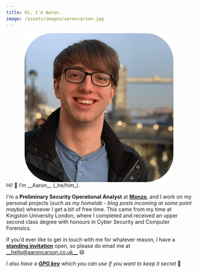 ```yaml
---
title: Hi, I'm Aaron.
image: /assets/images/aaroncarson.jpg
---
```


<div class="row my-auto align-items-center flex-grow-1 overflow-auto flex-row">
<div class="d-flex flex-col col-md-4 justify-content-center my-1">
  <picture>
    <source srcset="/assets/images/aaroncarson.webp?{{ site.time | date: '%s%N' }}" type="image/webp">
    <source srcset="/assets/images/aaroncarson.jp2?{{ site.time | date: '%s%N' }}" type="image/jp2">
    <source srcset="/assets/images/aaroncarson.png?{{ site.time | date: '%s%N' }}" type="image/png">
    <source srcset="/assets/images/aaroncarson.jpg?{{ site.time | date: '%s%N' }}" type="image/jpeg">
    <img style="margin: auto; display: block; width: 80%" src="/assets/images/aaroncarson.png?{{ site.time | date: '%s%N' }}" alt="A picture of Aaron Carson with Tower Bridge in London behind.">
  </picture>
</div>
<div class="col-md-8 my-4 lead text-justify" markdown="1">
  Hi! 👋 I’m __Aaron__ (_he/him_).

  I'm a __Preliminary Security Operational Analyst__ at [__Monzo__](https://monzo.com), and I work on my personal projects (_such as my homelab - blog posts incoming at some point maybe_) whenever I get a bit of free time. This came from my time at Kingston University London, where I completed and received an upper second class degree with honours in Cyber Security and Computer Forensics.

  If you’d ever like to get in touch with me for whatever reason, I have a [**standing invitation**](/contact/standing-invitation) open, so please do email me at [__hello@aaroncarson.co.uk__](mailto:hello@aaroncarson.co.uk) 😄

  _I also have a [__GPG key__](https://keys.openpgp.org/vks/v1/by-fingerprint/93BADDC3FE56CDAB908E9096303C76F0807676E2) which you can use if you want to keep it secret_ 🤫  
</div>
</div>
